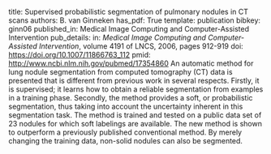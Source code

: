title: Supervised probabilistic segmentation of pulmonary nodules in CT scans
authors: B. van Ginneken
has_pdf: True
template: publication
bibkey: ginn06
published_in: Medical Image Computing and Computer-Assisted Intervention
pub_details: in: <i>Medical Image Computing and Computer-Assisted Intervention</i>, volume 4191 of LNCS, 2006, pages 912-919
doi: https://doi.org/10.1007/11866763_112
pmid: http://www.ncbi.nlm.nih.gov/pubmed/17354860
An automatic method for lung nodule segmentation from computed tomography (CT) data is presented that is different from previous work in several respects. Firstly, it is supervised; it learns how to obtain a reliable segmentation from examples in a training phase. Secondly, the method provides a soft, or probabilistic segmentation, thus taking into account the uncertainty inherent in this segmentation task. The method is trained and tested on a public data set of 23 nodules for which soft labelings are available. The new method is shown to outperform a previously published conventional method. By merely changing the training data, non-solid nodules can also be segmented.

